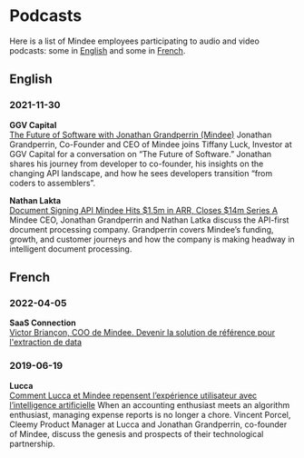# Podcasts

Here is a list of Mindee employees participating to audio and video podcasts: some in [English](#english) and some in [French](#french).

## English

### 2021-11-30
**GGV Capital**  
[The Future of Software with Jonathan Grandperrin (Mindee)](https://www.youtube.com/watch?v=ucuNK2UcHIQ)
Jonathan Grandperrin, Co-Founder and CEO of Mindee joins Tiffany Luck, Investor at GGV Capital for a conversation on “The Future of Software.” Jonathan shares his journey from developer to co-founder, his insights on the changing API landscape, and how he sees developers transition “from coders to assemblers”.

**Nathan Lakta**  
[Document Signing API Mindee Hits $1.5m in ARR, Closes $14m Series A](https://www.youtube.com/watch?v=XOSOWIaJOXs)
Mindee CEO, Jonathan Grandperrin and Nathan Latka discuss the API-first document processing company. Grandperrin covers Mindee’s funding, growth, and customer journeys and how the company is making headway in intelligent document processing.

## French

### 2022-04-05
**SaaS Connection**  
[Victor Briançon, COO de Mindee. Devenir la solution de référence pour l'extraction de data](https://saas-connection.com/episode/47-victor-briancon-coo-de-mindee-devenir-la-solution-de-reference-pour-lextraction-de-data)

### 2019-06-19
**Lucca**  
[Comment Lucca et Mindee repensent l’expérience utilisateur avec l’intelligence artificielle](https://www.lucca.fr/blog/podcast-lucca-mindee/)
When an accounting enthusiast meets an algorithm enthusiast, managing expense reports is no longer a chore. Vincent Porcel, Cleemy Product Manager at Lucca and Jonathan Grandperrin, co-founder of Mindee, discuss the genesis and prospects of their technological partnership.

